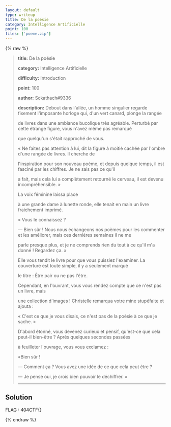 ```yaml
---
layout: default
type: writeup
title: De la poésie
category: Intelligence Artificielle
point: 100
files: ['poeme.zip']
---
```


{% raw %}
> **title:** De la poésie
>
> **category:** Intelligence Artificielle
>
> **difficulty:** Introduction
>
> **point:** 100
>
> **author:** Sckathach#9336
>
> **description:**
> Debout dans l'allée, un homme singulier regarde fixement l'imposante horloge qui, d'un vert canard, plonge la rangée 
> 
> de livres dans une ambiance bucolique très agréable. Perturbé par cette étrange figure, vous n'avez même pas remarqué
> 
> que quelqu'un s'était rapproché de vous.
> 
> « Ne faites pas attention à lui, dit la figure à moitié cachée par l'ombre d'une rangée de livres. Il cherche de 
> 
> l'inspiration pour son nouveau poème, et depuis quelque temps, il est fasciné par les chiffres. Je ne sais pas ce qu'il 
> 
> a fait, mais cela lui a complètement retourné le cerveau, il est devenu incompréhensible. »
> 
> La voix féminine laissa place 
> 
> à une grande dame à lunette ronde, elle tenait en main un livre fraichement imprimé. 
> 
> « Vous le connaissez ? 
> 
> — Bien sûr ! Nous nous échangeons nos poèmes pour les commenter et les améliorer, mais ces dernières semaines il ne me 
> 
> parle presque plus, et je ne comprends rien du tout à ce qu'il m'a donné ! Regardez ça. »
> 
> Elle vous tendit le livre pour que vous puissiez l'examiner. La couverture est toute simple, il y a seulement marqué 
> 
> le titre : Être pair ou ne pas l'être. 
> 
> Cependant, en l'ouvrant, vous vous rendez compte que ce n'est pas un livre, mais 
> 
> une collection d'images ! Christelle remarqua votre mine stupéfaite et ajouta : 
> 
> «  C'est ce que je vous disais, ce n'est pas de la poésie à ce que je sache. »
> 
> D'abord étonné, vous devenez curieux et pensif, qu'est-ce que cela peut-il bien-être ? Après quelques secondes passées 
> 
> à feuilleter l'ouvrage, vous vous exclamez :
> 
>  «Bien sûr ! 
> 
>  
> 
> — Comment ça ? Vous avez une idée de ce que cela peut être ? 
> 
> — Je pense oui, je crois bien pouvoir le déchiffrer. »
> 
> ***

## Solution


<span class="flag">FLAG : 404CTF{}</span>

{% endraw %}